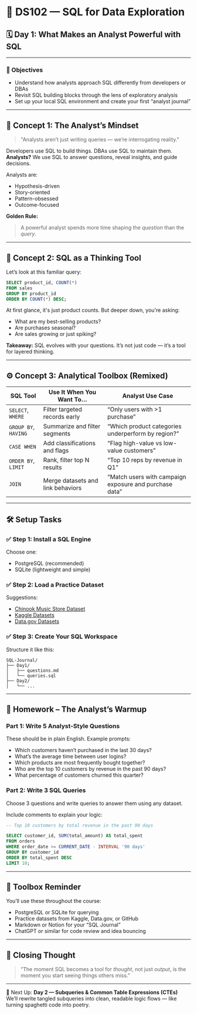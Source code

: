 
# 📘 DS102 — SQL for Data Exploration  
## 🗓️ Day 1: What Makes an Analyst Powerful with SQL

---

### 🎯 Objectives
- Understand how analysts approach SQL differently from developers or DBAs  
- Revisit SQL building blocks through the lens of exploratory analysis  
- Set up your local SQL environment and create your first “analyst journal”

---

## 🧠 Concept 1: The Analyst’s Mindset

> "Analysts aren’t just writing queries — we’re interrogating reality."

Developers use SQL to build things. DBAs use SQL to maintain them.  
**Analysts?** We use SQL to answer questions, reveal insights, and guide decisions.

Analysts are:
- Hypothesis-driven
- Story-oriented
- Pattern-obsessed
- Outcome-focused

**Golden Rule:**  
> A powerful analyst spends more time shaping the *question* than the *query*.

---

## 🧠 Concept 2: SQL as a Thinking Tool

Let’s look at this familiar query:

```sql
SELECT product_id, COUNT(*)
FROM sales
GROUP BY product_id
ORDER BY COUNT(*) DESC;
```

At first glance, it's just product counts. But deeper down, you're asking:
- What are my best-selling products?
- Are purchases seasonal?
- Are sales growing or just spiking?

**Takeaway:** SQL evolves with your questions. It’s not just code — it’s a tool for layered thinking.

---

## ⚙️ Concept 3: Analytical Toolbox (Remixed)

| SQL Tool          | Use It When You Want To…                                  | Analyst Use Case                                        |
|------------------|------------------------------------------------------------|----------------------------------------------------------|
| `SELECT`, `WHERE`| Filter targeted records early                              | “Only users with >1 purchase”                            |
| `GROUP BY`, `HAVING` | Summarize and filter segments                        | “Which product categories underperform by region?”       |
| `CASE WHEN`       | Add classifications and flags                             | “Flag high-value vs low-value customers”                 |
| `ORDER BY`, `LIMIT` | Rank, filter top N results                            | “Top 10 reps by revenue in Q1”                           |
| `JOIN`            | Merge datasets and link behaviors                         | “Match users with campaign exposure and purchase data”   |

---

## 🛠️ Setup Tasks

### ✅ Step 1: Install a SQL Engine  
Choose one:
- PostgreSQL (recommended)
- SQLite (lightweight and simple)

### ✅ Step 2: Load a Practice Dataset  
Suggestions:
- [Chinook Music Store Dataset](https://github.com/lerocha/chinook-database)
- [Kaggle Datasets](https://www.kaggle.com/datasets)
- [Data.gov Datasets](https://www.data.gov/)

### ✅ Step 3: Create Your SQL Workspace  
Structure it like this:

```
SQL-Journal/
├── Day1/
│   ├── questions.md
│   └── queries.sql
├── Day2/
│   └── ...
```

---

## 📝 Homework – The Analyst’s Warmup

### Part 1: Write 5 Analyst-Style Questions
These should be in plain English. Example prompts:
- Which customers haven’t purchased in the last 30 days?
- What’s the average time between user logins?
- Which products are most frequently bought together?
- Who are the top 10 customers by revenue in the past 90 days?
- What percentage of customers churned this quarter?

### Part 2: Write 3 SQL Queries
Choose 3 questions and write queries to answer them using any dataset.

Include comments to explain your logic:

```sql
-- Top 10 customers by total revenue in the past 90 days

SELECT customer_id, SUM(total_amount) AS total_spent
FROM orders
WHERE order_date >= CURRENT_DATE - INTERVAL '90 days'
GROUP BY customer_id
ORDER BY total_spent DESC
LIMIT 10;
```

---

## 🧰 Toolbox Reminder

You’ll use these throughout the course:
- PostgreSQL or SQLite for querying  
- Practice datasets from Kaggle, Data.gov, or GitHub  
- Markdown or Notion for your “SQL Journal”  
- ChatGPT or similar for code review and idea bouncing  

---

## 🎤 Closing Thought

> “The moment SQL becomes a tool for *thought*, not just *output*, is the moment you start seeing things others miss.”

---

🧭 Next Up: **Day 2 — Subqueries & Common Table Expressions (CTEs)**  
We’ll rewrite tangled subqueries into clean, readable logic flows — like turning spaghetti code into poetry.
